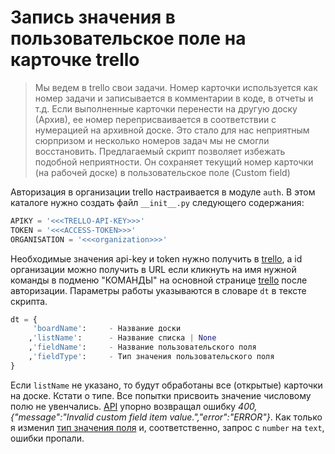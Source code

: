 # Запись значения в пользовательское поле на карточке trello

> Мы ведем в trello свои задачи. Номер карточки используется как номер задачи и записывается в комментарии в коде, в отчеты и т.д. Если выполненные карточки перенести на другую доску (Архив), ее номер переприсваивается в соответствии с нумерацией на архивной доске. Это стало для нас неприятным сюрпризом и несколько номеров задач мы не смогли восстановить. Предлагаемый скрипт позволяет избежать подобной неприятности. Он сохраняет текущий номер карточки (на рабочей доске) в пользовательское поле (Custom field)

Авторизация в организации trello настраивается в модуле `auth`. В этом каталоге нужно создать файл `__init__.py` следующего содержания:

```python
APIKY = '<<<TRELLO-API-KEY>>>'
TOKEN = '<<<ACCESS-TOKEN>>>'
ORGANISATION = '<<<organization>>>'

```

Необходимые значения api-key и token нужно получить в [trello](https://trello.com/app-key), а id организации можно получить в URL если кликнуть на имя нужной команды в подменю "КОМАНДЫ" на основной странице [trello](https://trello.com/) после авторизации.
Параметры работы указываются в словаре `dt` в тексте скрипта.

```python
dt = {
     'boardName':     - Название доски
    ,'listName':      - Название списка | None
    ,'fieldName':     - Название пользовательского поля
    ,'fieldType':     - Тип значения пользовательского поля
}

```

Если `listName` не указано, то будут обработаны все (открытые) карточки на доске.
Кстати о типе. Все попытки присвоить значение числовому полю не увенчались. [API](https://developer.atlassian.com/cloud/trello/guides/rest-api/getting-started-with-custom-fields/) упорно возвращал ошибку _400, {"message":"Invalid custom field item value.","error":"ERROR"}_. Как только я изменил [тип значения поля](https://developer.atlassian.com/cloud/trello/rest/api-group-cards/#api-cards-idcard-customfield-idcustomfield-item-put) и, соответственно, запрос с `number` на `text`, ошибки пропали.

